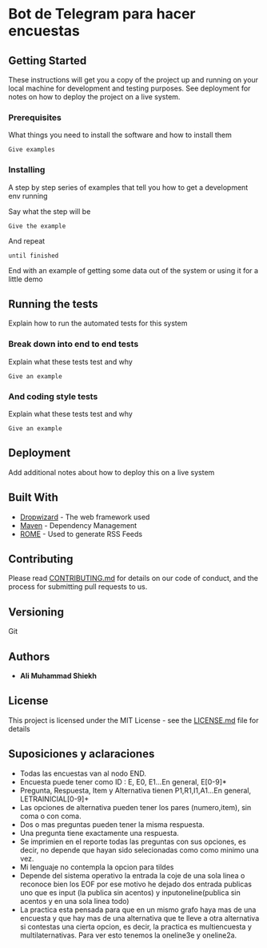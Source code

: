 # Bot de Telegram para hacer encuestas

## Getting Started

These instructions will get you a copy of the project up and running on your local machine for development and testing purposes. See deployment for notes on how to deploy the project on a live system.

### Prerequisites

What things you need to install the software and how to install them

```
Give examples
```

### Installing

A step by step series of examples that tell you how to get a development env running

Say what the step will be

```
Give the example
```

And repeat

```
until finished
```

End with an example of getting some data out of the system or using it for a little demo

## Running the tests

Explain how to run the automated tests for this system

### Break down into end to end tests

Explain what these tests test and why

```
Give an example
```

### And coding style tests

Explain what these tests test and why

```
Give an example
```

## Deployment

Add additional notes about how to deploy this on a live system

## Built With

* [Dropwizard](http://www.dropwizard.io/1.0.2/docs/) - The web framework used
* [Maven](https://maven.apache.org/) - Dependency Management
* [ROME](https://rometools.github.io/rome/) - Used to generate RSS Feeds

## Contributing

Please read [CONTRIBUTING.md](https://gist.github.com/PurpleBooth/b24679402957c63ec426) for details on our code of conduct, and the process for submitting pull requests to us.

## Versioning

Git

## Authors

* **Ali Muhammad Shiekh** 


## License

This project is licensed under the MIT License - see the [LICENSE.md](LICENSE.md) file for details

## Suposiciones y aclaraciones
* Todas las encuestas van al nodo END.
* Encuesta puede tener como ID : E, E0, E1...En general, E[0-9]*
* Pregunta, Respuesta, Item y Alternativa tienen P1,R1,I1,A1...En general, LETRAINICIAL[0-9]+
* Las opciones de alternativa pueden tener los pares (numero,item), sin coma o con coma.
* Dos o mas preguntas pueden tener la misma respuesta.
* Una pregunta tiene exactamente una respuesta.
* Se imprimien en el reporte todas las preguntas con sus opciones, es decir, no depende que hayan sido selecionadas como
como minimo una vez.
* Mi lenguaje no contempla la opcion para tildes
* Depende del sistema operativo la entrada la coje de una sola linea o reconoce bien los EOF por ese motivo he
dejado dos entrada publicas uno que es input (la publica sin acentos) y inputoneline(publica sin acentos y en una sola
linea todo)
* La practica esta pensada para que en un mismo grafo haya mas de una encuesta y que hay mas de una alternativa que te
lleve a otra alternativa si contestas una cierta opcion, es decir, la practica es multiencuesta y multilaternativas.
Para ver esto tenemos la oneline3e y oneline2a.
